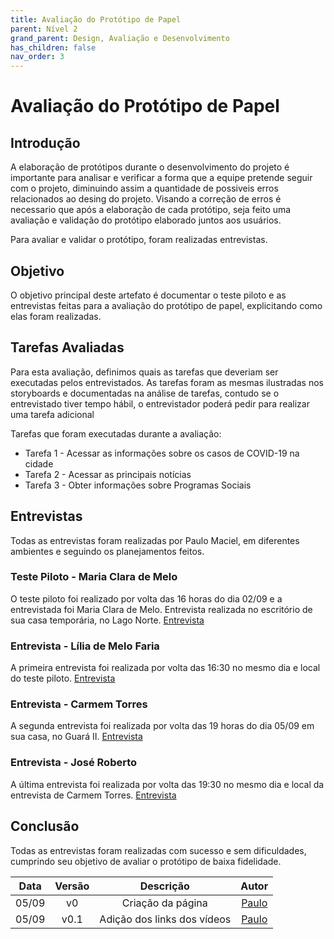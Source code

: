 ```yaml
---
title: Avaliação do Protótipo de Papel
parent: Nível 2
grand_parent: Design, Avaliação e Desenvolvimento
has_children: false
nav_order: 3
---
```


# Avaliação do Protótipo de Papel

## Introdução

A elaboração de protótipos durante o desenvolvimento do projeto é importante para analisar e verificar a forma que a equipe pretende seguir com o projeto, diminuindo assim a quantidade de possiveis erros relacionados ao desing do projeto. Visando a correção de erros é necessario que após a elaboração de cada protótipo, seja feito uma avaliação e validação do protótipo elaborado juntos aos usuários.

Para avaliar e validar o protótipo, foram realizadas entrevistas.

## Objetivo

O objetivo principal deste artefato é documentar o teste piloto e as entrevistas feitas para a avaliação do protótipo de papel, explicitando como elas foram realizadas.  

## Tarefas Avaliadas

Para esta avaliação, definimos quais as tarefas que deveriam ser executadas pelos entrevistados. As tarefas foram as mesmas ilustradas nos storyboards e documentadas na análise de tarefas, contudo se o entrevistado tiver tempo hábil, o entrevistador poderá pedir para realizar uma tarefa adicional 

Tarefas que foram executadas durante a avaliação:
- Tarefa 1 - Acessar as informações sobre os casos de COVID-19 na cidade
- Tarefa 2 - Acessar as principais notícias
- Tarefa 3 - Obter informações sobre Programas Sociais

## Entrevistas

Todas as entrevistas foram realizadas por Paulo Maciel, em diferentes ambientes e seguindo os planejamentos feitos.

### Teste Piloto - Maria Clara de Melo

O teste piloto foi realizado por volta das 16 horas do dia 02/09 e a entrevistada foi Maria Clara de Melo. Entrevista realizada no escritório de sua casa temporária, no Lago Norte. [Entrevista](https://youtu.be/4S86-GiVP2M)


### Entrevista - Lília de Melo Faria

A primeira entrevista foi realizada por volta das 16:30 no mesmo dia e local do teste piloto. [Entrevista](https://youtu.be/K7OzXNajEuI)

### Entrevista - Carmem Torres

A segunda entrevista foi realizada por volta das 19 horas do dia 05/09 em sua casa, no Guará II. [Entrevista](https://youtu.be/-XdQlxtNb-8)

### Entrevista - José Roberto

A última entrevista foi realizada por volta das 19:30 no mesmo dia e local da entrevista de Carmem Torres. [Entrevista](https://youtu.be/Oa4TTamBAOs)

## Conclusão

Todas as entrevistas foram realizadas com sucesso e sem dificuldades, cumprindo seu objetivo de avaliar o protótipo de baixa fidelidade.


| Data  | Versão |     Descrição     |                    Autor                     |
|:-----:|:------:|:-----------------:|:--------------------------------------------:|
| 05/09 |   v0   | Criação da página | [Paulo](https://github.com/paulomacieltorresfilho) |
| 05/09 |   v0.1   | Adição dos links dos vídeos | [Paulo](https://github.com/paulomacieltorresfilho) |
